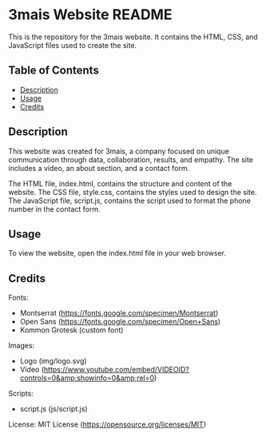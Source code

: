 # 3mais Website README

This is the repository for the 3mais website. It contains the HTML, CSS, and JavaScript files used to create the site.

## Table of Contents
- [Description](#description)
- [Usage](#usage)
- [Credits](#credits)

## Description
This website was created for 3mais, a company focused on unique communication through data, collaboration, results, and empathy. The site includes a video, an about section, and a contact form.

The HTML file, index.html, contains the structure and content of the website. The CSS file, style.css, contains the styles used to design the site. The JavaScript file, script.js, contains the script used to format the phone number in the contact form.

## Usage
To view the website, open the index.html file in your web browser.


## Credits
Fonts:

- Montserrat (https://fonts.google.com/specimen/Montserrat)
- Open Sans (https://fonts.google.com/specimen/Open+Sans)
- Kommon Grotesk (custom font)

Images:

- Logo (img/logo.svg)
- Video (https://www.youtube.com/embed/VIDEOID?controls=0&amp;showinfo=0&amp;rel=0)

Scripts:

- script.js (js/script.js)

License: MIT License (https://opensource.org/licenses/MIT)
